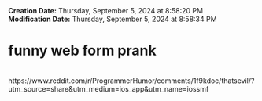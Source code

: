 <div><b>Creation Date:</b> Thursday, September 5, 2024 at 8:58:20 PM<br></div>
<div><b>Modification Date:</b> Thursday, September 5, 2024 at 8:58:34 PM<br></div>
<div><h1>funny web form prank</h1></div>
<div><br></div>
<div>https://www.reddit.com/r/ProgrammerHumor/comments/1f9kdoc/thatsevil/?utm_source=share&amputm_medium=ios_app&amputm_name=iossmf</div>


